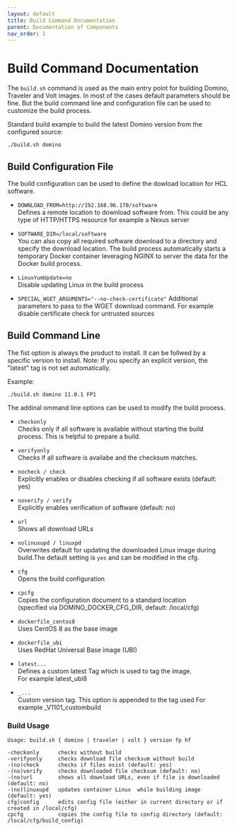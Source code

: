 ```yaml
---
layout: default
title: Build Command Documentation
parent: Documentation of Components
nav_order: 1
---
```

# Build Command Documentation


The `build.sh` command is used as the main entry point for building Domino, Traveler and Volt images.
In most of the cases default parameters should be fine. But the build command line and configuration file can be used to customize the build process.

Standard build example to build the latest Domino version from the configured source:

``` 
./build.sh domino 
```

## Build Configuration File


The build configuration can be used to define the dowload location for HCL software.

- `DOWNLOAD_FROM=http://192.168.96.170/software`  
  Defines a remote location to download software from. This could be any type of HTTP/HTTPS resource for example a Nexus server
  

- `SOFTWARE_DIR=/local/software`  
  You can also copy all required software download to a directory and specify the download location. The build process automatically starts a temporary Docker container leveraging NGINX to server the data for the Docker build process.

- `LinuxYumUpdate=no`  
  Disable updating Linux in the build process

- `SPECIAL_WGET_ARGUMENTS="--no-check-certificate"` 
  Additional parameters to pass to the WGET download command. For example disable certificate check for untrusted sources  

## Build Command Line

The fist option is always the product to install.
It can be follwed by a specific version to install.
Note: If you specify an explicit version, the "latest" tag is not set automatically.

Example:
``` 
./build.sh domino 11.0.1 FP1
```



The addinal ommand line options can be used to modify the build process. 


- `checkonly`  
  Checks only if all software is available without starting the build process. This is helpful to prepare a build.

- `verifyonly`  
  Checks if all software is availabe and the checksum matches.

- `nocheck / check`  
  Explicitly enables or disables checking if all software exists (default: yes)

- `noverify / verify`  
  Explicitly enables verification of software (default: no)

- `url`  
  Shows all download URLs 

- `nolinuxupd / linuxpd`  
  Overwrites default for updating the downloaded Linux image during build.The default setting is `yes` and can be modified in the cfg. 

- `cfg`  
  Opens the build configuration

- `cpcfg`  
  Copies the configuration document to a standard location  
  (specified via DOMINO_DOCKER_CFG_DIR, default: /local/cfg)

- `dockerfile_centos8`  
  Uses CentOS 8 as the base image

- `dockerfile_ubi`  
  Uses RedHat Universal Base image (UBI)

- `latest...`  
  Defines a custom latest Tag which is used to tag the image.  
  For example latest_ubi8

- `_...`  
  Custom version tag. This option is appended to the tag used
  For example _V1101_custombuild

### Build Usage

``` 
Usage: build.sh { domino | traveler | volt } version fp hf

-checkonly      checks without build
-verifyonly     checks download file checksum without build
-(no)check      checks if files exist (default: yes)
-(no)verify     checks downloaded file checksum (default: no)
-(no)url        shows all download URLs, even if file is downloaded (default: no)
-(no)linuxupd   updates container Linux  while building image (default: yes)
cfg|config      edits config file (either in current directory or if created in /local/cfg)
cpcfg           copies the config file to config directory (default: /local/cfg/build_config)
``` 





